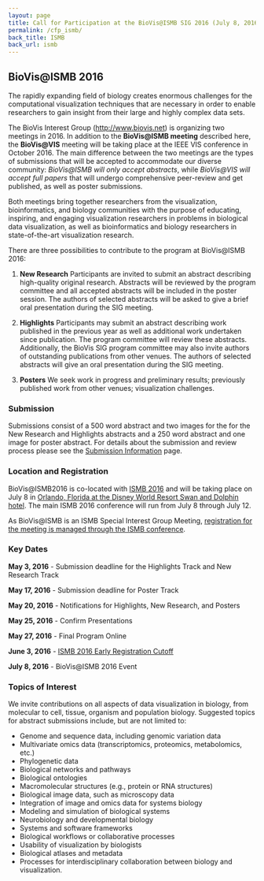 ```yaml
---
layout: page
title: Call for Participation at the BioVis@ISMB SIG 2016 (July 8, 2016)
permalink: /cfp_ismb/
back_title: ISMB
back_url: ismb
---
```


## BioVis@ISMB 2016

The rapidly expanding field of biology creates enormous challenges for the computational visualization techniques that are necessary in order to enable researchers to gain insight from their large and highly complex data sets.

The BioVis Interest Group (http://www.biovis.net) is organizing two meetings in 2016. In addition to the **BioVis@ISMB meeting** described here, the **BioVis@VIS** meeting will be taking place at the IEEE VIS conference in October 2016. The main difference between the two meetings are the types of submissions that will be accepted to accommodate our diverse community: *BioVis@ISMB will only accept abstracts*, while *BioVis@VIS will accept full papers* that will undergo comprehensive peer-review and get published, as well as poster submissions. 

Both meetings bring together researchers from the visualization, bioinformatics, and biology communities with the purpose of educating, inspiring, and engaging visualization researchers in problems in biological data visualization, as well as bioinformatics and biology researchers in state-of-the-art visualization research. 

There are three possibilities to contribute to the program at BioVis@ISMB 2016:

1. **New Research**
Participants are invited to submit an abstract describing high-quality original research. Abstracts will be reviewed by the program committee and all accepted abstracts will be included in the poster session. The authors of selected abstracts will be asked to give a brief oral presentation during the SIG meeting. 

1. **Highlights**
Participants may submit an abstract describing work published in the previous year as well as additional work undertaken since publication. The program committee will review these abstracts. Additionally, the BioVis SIG program committee may also invite authors of outstanding publications from other venues. The authors of selected abstracts will give an oral presentation during the SIG meeting. 

1. **Posters**
We seek work in progress and preliminary results; previously published work from other venues; visualization challenges.


### Submission
Submissions consist of a 500 word abstract and two images for the for the New Research and Highlights abstracts and a 250 word abstract and one image for poster abstract. For details about the submission and review process please see the [Submission Information](/2016/abstracts_ismb) page.

### Location and Registration
BioVis@ISMB2016 is co-located with [ISMB 2016](http://www.iscb.org/ismb2016) and will be taking place on July 8 in [Orlando, Florida at the Disney World Resort Swan and Dolphin hotel](http://www.iscb.org/ismb2016-accommodation). The main ISMB 2016 conference will run from July 8 through July 12.

As BioVis@ISMB is an ISMB Special Interest Group Meeting, [registration for the meeting is managed through the ISMB conference](http://www.iscb.org/ismb2016program/ismb2016-sigs#biovis). 

### Key Dates
**May 3, 2016** - Submission deadline for the Highlights Track and New Research Track

**May 17, 2016** - Submission deadline for Poster Track

**May 20, 2016** - Notifications for Highlights, New Research, and Posters

**May 25, 2016** - Confirm Presentations

**May 27, 2016** - Final Program Online

**June 3, 2016** - [ISMB 2016 Early Registration Cutoff](http://www.iscb.org/ismb2016-registration)

**July 8, 2016** - BioVis@ISMB 2016 Event

### Topics of Interest

We invite contributions on all aspects of data visualization in biology, from molecular to cell, tissue, organism and population biology. Suggested topics for abstract submissions include, but are not limited to:

- Genome and sequence data, including genomic variation data
- Multivariate omics data (transcriptomics, proteomics, metabolomics, etc.)
- Phylogenetic data
- Biological networks and pathways
- Biological ontologies
- Macromolecular structures (e.g., protein or RNA structures)
- Biological image data, such as microscopy data
- Integration of image and omics data for systems biology
- Modeling and simulation of biological systems
- Neurobiology and developmental biology
- Systems and software frameworks
- Biological workflows or collaborative processes
- Usability of visualization by biologists
- Biological atlases and metadata
- Processes for interdisciplinary collaboration between biology and visualization.
